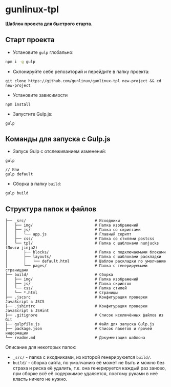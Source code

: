 # gunlinux-tpl
**Шаблон проекта для быстрого старта.**

## Старт проекта

* Установите `gulp`  глобально:

```bash
npm i -g gulp
```

* Склонируйте себе репозиторий и перейдите в папку проекта:

```
git clone https://github.com/gunlinux/gunlinux-tpl new-project && cd new-project
```

* Установите зависимости

```
npm install
```

* Запустите Gulp.js:

```
gulp
```

## Команды для запуска с Gulp.js

* Запуск Gulp с отслеживанием изменений:

```
gulp

// Или
gulp default
```

* Сборка в папку `build`:

```
gulp build
```


## Структура папок и файлов

```
├── _src/                              # Исходники
│   ├── img/                           # Папка изображений
│   ├── js/                            # Папка со скриптами
│   │   └── app.js                     # Главный скрипт
│   ├── css/                           # Папка со стилями postcss
│   └── tpl/                           # Папка с шаблонами nunjucks (Почти jinja2) 
│       ├── blocks/                    # Папка с подключаемыми блоками
│       ├── layouts/                   # Папка с шаблонами раскладки
│       │   └── default.html           # Шаблон раскладки по умолчанию
│       └── pages/                     # Папка с генерируемыми страницами
├── build/                             # Сборка
│   ├── img/                           # Папка изображений
│   ├── js/                            # Папка скриптов
│   └── css/                           # Папка стилей
│   └── *.html                         # Страницы
├── .jscsrc                            # Конфигурация проверки JavaScript в JSCS
├── .jshintrc                          # Конфигурация проверки JavaScript в JSHint
├── .gitignore                         # Список исключённых файлов из Git
├── gulpfile.js                        # Файл для запуска Gulp.js
├── package.json                       # Список пакетов и прочей информации
└── readme.md                          # Документация шаблона
```

Описание для некоторых папок:
* `_src/` - папка с иходниками, из которой генерируюется `build/`.
* `build/` - сборка сайта, по умолчанию её может не быть и можно без страха и риска её удалить, т.к. она генерируется каждый раз заново, при сборке всё её содержимое удаляется, поэтому руками в неё класть ничего не нужно.
